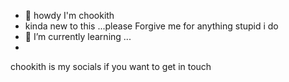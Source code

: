 - 👋 howdy I'm chookith
- kinda new to this ...please Forgive me for anything stupid i do 
- 🌱 I’m currently learning ...
-

chookith is my socials if you want to get in touch
